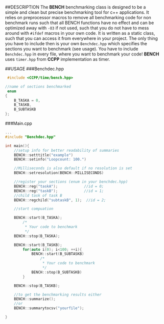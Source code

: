 ##DESCRIPTION
The __BENCH__ benchmarking class is designed to be a simple and clean but precise benchmarking tool for c++ applications. It relies on preprocessor macros to remove all benchmarking code for non benchmark runs such that all BENCH functions have no effect and can be optimized away with `-O3` if not used, such that you do not have to mess around with `#ifdef` macros in your own code. It is written as a static class, such that you can access it from everywhere in your project. The only thing you have to include then is your own `Benchdec.hpp` which specifies the sections you want to benchmark (see usage). You have to include `Benchdec.hpp` in every file, where you want to benchmark your code! __BENCH__ uses `timer.hpp` from __CCPP__ implementation as timer.

##USAGE
###Benchdec.hpp
```c++
 #include <CCPP/time/bench.hpp>

//name of sections benchmarked
 enum
{
    B_TASKA = 0,
    B_TASKB,
    B_SUBTASKB
};
```
###Main.cpp
```c++
...
#include "Benchdec.hpp"

int main(){
    //setup info for better readability of summaries
    BENCH::setttitle("example")
    BENCH::setinfo("Loopcount: 100.")

    //Milliseconds is also default if no resolution is set
    BENCH::setresolution(BENCH::MILLISECONDS)

    //register your sections (enum in your benchdec.hpp)
    BENCH::reg("taskA");            //id = 0;
    BENCH::reg("taskB");            //id = 1;
    //child task of task B  
    BENCH::regchild("subtaskB", 1);  //id = 2;

    //start compuation

    BENCH::start(B_TASKA);
        /*
         * Your code to benchmark
         */
    BENCH::stop(B_TASKA);

    BENCH::start(B_TASKB);
        for(auto i(0); i<100; ++i){
            BENCH::start(B_SUBTASKB)
                /*
                 * Your code to benchmark
                 */
            BENCH::stop(B_SUBTASKB)
        }

    BENCH::stop(B_TASKB);

    //to get the benchmarking results either
    BENCH::summarize();
    //or
    BENCH::summarytocsv("yourfile");

}
```